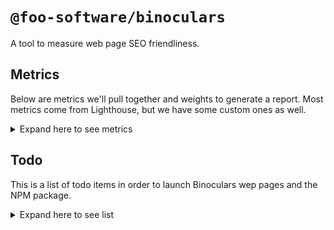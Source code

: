 # `@foo-software/binoculars`

A tool to measure web page SEO friendliness.

## Metrics

Below are metrics we'll pull together and weights to generate a report. Most metrics come from Lighthouse, but we have some custom ones as well.

<details>
  <summary>Expand here to see metrics</summary>
  <table>
    <tr>
      <th>ID</th>
      <th>Title</th>
      <th>Weight</th>
      <th>Source</th>
    </tr>
    <tr>
      <th colspan="4">
        Accessibility
      </th>
    </tr>
    <tr>
      <td>aria-hidden-body</td>
      <td><code>[aria-hidden="true"]</code> is not present on the document <code>&lt;body&gt;</code></td>
      <td>10</td>
      <td>Lighthouse</td>
    </tr>
    <tr>
      <td>aria-required-attr</td>
      <td><code>[role]</code>s have all required <code>[aria-*]</code> attributes</td>
      <td>10</td>
      <td>Lighthouse</td>
    </tr>
    <tr>
      <td>aria-required-children</td>
      <td>Elements with an ARIA <code>[role]</code> that require children to contain a specific <code>[role]</code> have all required children.</td>
      <td>10</td>
      <td>Lighthouse</td>
    </tr>
    <tr>
      <td>aria-required-parent</td>
      <td><code>[role]</code>s are contained by their required parent element</td>
      <td>10</td>
      <td>Lighthouse</td>
    </tr>
    <tr>
      <td>aria-roles</td>
      <td><code>[role]</code> values are valid</td>
      <td>10</td>
      <td>Lighthouse</td>
    </tr>
    <tr>
      <td>image-alt</td>
      <td>Image elements have <code>[alt]</code> attributes</td>
      <td>10</td>
      <td>Lighthouse</td>
    </tr>
    <tr>
      <td>meta-viewport</td>
      <td><code>[user-scalable="no"]</code> is not used in the <code>&lt;meta name="viewport"&gt;</code> element and the <code>[maximum-scale]</code> attribute is not less than 5.</td>
      <td>10</td>
      <td>Lighthouse</td>
    </tr>
    <tr>
      <td>bypass</td>
      <td>The page contains a heading, skip link, or landmark region</td>
      <td>3</td>
      <td>Lighthouse</td>
    </tr>
    <tr>
      <td>color-contrast</td>
      <td>Background and foreground colors do not have a sufficient contrast ratio.</td>
      <td>3</td>
      <td>Lighthouse</td>
    </tr>
    <tr>
      <td>html-has-lang</td>
      <td><code>&lt;html&gt;</code> element has a <code>[lang]</code> attribute</td>
      <td>3</td>
      <td>Lighthouse</td>
    </tr>
    <tr>
      <td>html-lang-valid</td>
      <td><code>html</code> element has a valid value for its <code>[lang]</code> attribute</td>
      <td>3</td>
      <td>Lighthouse</td>
    </tr>
    <tr>
      <td>link-name</td>
      <td>Links have a discernible name</td>
      <td>3</td>
      <td>Lighthouse</td>
    </tr>
    <tr>
      <td>list</td>
      <td>Lists contain only <code>&lt;li&gt;</code> elements and script supporting elements (<code>&lt;script&gt;</code> and <code>&lt;template&gt;</code>).</td>
      <td>3</td>
      <td>Lighthouse</td>
    </tr>
    <tr>
      <td>listitem</td>
      <td>List items (<code>&lt;li&gt;</code>) are contained within <code>&lt;ul&gt;</code> or <code>&lt;ol&gt;</code> parent elements</td>
      <td>3</td>
      <td>Lighthouse</td>
    </tr>
    <tr>
      <td>heading-order</td>
      <td>Heading elements are not in a sequentially-descending order</td>
      <td>2</td>
      <td>Lighthouse</td>
    </tr>
    <tr>
      <th colspan="4">
        SEO
      </th>
    </tr>
    <tr>
      <td>document-title</td>
      <td>Document has a <code>&lt;title&gt;</code> element</td>
      <td>1</td>
      <td>Lighthouse</td>
    </tr>
    <tr>
      <td>meta-description</td>
      <td>Document has a meta description</td>
      <td>1</td>
      <td>Lighthouse</td>
    </tr>
    <tr>
      <td>link-text</td>
      <td>Links have descriptive text</td>
      <td>1</td>
      <td>Lighthouse</td>
    </tr>
    <tr>
      <td>hreflang</td>
      <td>Document has a valid <code>hreflang</code></td>
      <td>1</td>
      <td>Lighthouse</td>
    </tr>
    <tr>
      <td>canonical</td>
      <td>Document has a valid <code>rel=canonical</code></td>
      <td>1</td>
      <td>Lighthouse</td>
    </tr>
    <tr>
      <td>http-status-code</td>
      <td>Page has successful HTTP status code</td>
      <td>1</td>
      <td>Lighthouse</td>
    </tr>
    <tr>
      <td>crawlable-anchors</td>
      <td>Links are crawlable</td>
      <td>1</td>
      <td>Lighthouse</td>
    </tr>
    <tr>
      <td>is-crawlable</td>
      <td>Page isn't blocked from indexing</td>
      <td>1</td>
      <td>Lighthouse</td>
    </tr>
    <tr>
      <td>robots-txt</td>
      <td>robots.txt is valid</td>
      <td>1</td>
      <td>Lighthouse</td>
    </tr>
    <tr>
      <td>viewport</td>
      <td>Has a <code>&lt;meta name="viewport"&gt;</code> tag with <code>width</code> or <code>initial-scale</code></td>
      <td>1</td>
      <td>Lighthouse</td>
    </tr>
    <tr>
      <td>font-size</td>
      <td>Document uses legible font sizes</td>
      <td>1</td>
      <td>Lighthouse</td>
    </tr>
    <tr>
      <td>tap-targets</td>
      <td>Tap targets are not sized appropriately</td>
      <td>1</td>
      <td>Lighthouse</td>
    </tr>
    <tr>
      <th colspan="4">
        Content
      </th>
    </tr>
  </table>
</details>

## Todo

This is a list of todo items in order to launch Binoculars wep pages and the NPM package.

<details>
  <summary>Expand here to see list</summary>

- [x] Take a final pass at [`auditRefsConfig.js`](./src/auditRefsConfig.js) to make sure we aren't missing any.
- [x] SEO category description.
- [x] Create a JSON file to list all metrics and groups that will have pages on Foo.
- [ ] Create JSON files for each page from the above with all content to be rendered. Also create one for the SEO category.
  - [ ] Create a "definitions" directory. Utilize Puppeteer to get content for all definitions and append title and description from `config/audits`.
- [ ] Pages for each metric.
- [ ] Pages for each group.
- [ ] Page about SEO.
- [ ] Define new metrics for new content group and weighting.
- [ ] Re-evaluate and update weighting.
- [ ] Create [custom audits](https://github.com/GoogleChrome/lighthouse/tree/master/docs/recipes/custom-audit) for new metrics.
- [ ] Generate HTML report with updated links and other formatting.
- [ ] Report upload functionality.
- [ ] [Integration testing](https://github.com/GoogleChrome/lighthouse/tree/master/docs/recipes/integration-test).
- [ ] Finalize NPM package.
- [ ] Website updates and new page for Binoculars. Create a new audit flow for Binoculars.
- [ ] GitHub Action
- [ ] Article
</details>
